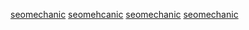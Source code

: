 <p dir="auto"><a href="https://seomechanic.ir/%D8%B3%D8%A6%D9%88-%D8%AA%D8%B6%D9%85%DB%8C%D9%86%DB%8C-%D8%B3%D8%A7%DB%8C%D8%AA/" rel="follow">seomechanic</a>
<a href="https://seomechanic.ir/%D8%A2%D9%85%D9%88%D8%B2%D8%B4-%D8%B3%D8%A6%D9%88-%D8%AA%DA%A9%D9%86%DB%8C%DA%A9%D8%A7%D9%84-%D8%B3%D8%A6%D9%88-%D8%AA%DA%A9%D9%86%DB%8C%DA%A9%D8%A7%D9%84/" rel="follow">seomehcanic</a>
<a href="https://seomechanic.ir/%d8%b7%d8%b1%d8%a7%d8%ad%db%8c-%d8%a8%d8%a7%d8%b2%db%8c/" rel="follow">seomechanic</a>
<a href="https://seomechanic.ir/%d8%b7%d8%b1%d8%a7%d8%ad%db%8c-%d8%b3%d8%a7%db%8c%d8%aa-%d9%82%d8%b3%d8%b7%db%8c/" rel="follow">seomechanic</a></p>
